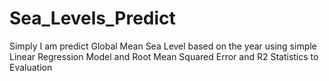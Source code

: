 # Sea_Levels_Predict
Simply I am predict Global Mean Sea Level based on the year using simple Linear Regression Model and Root  Mean Squared Error and R2 Statistics to Evaluation  
